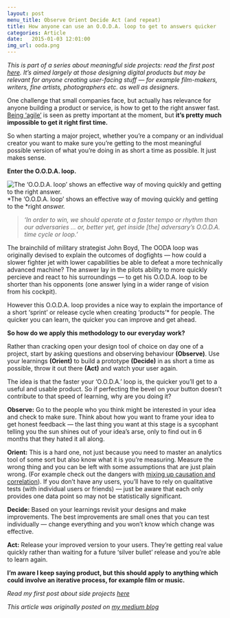 ```yaml
---
layout: post
menu_title: Observe Orient Decide Act (and repeat)
title: How anyone can use an O.O.D.A. loop to get to answers quicker
categories: Article
date:   2015-01-03 12:01:00
img_url: ooda.png
---
```


*This is part of a series about meaningful side projects: read the first post [here](https://medium.com/p/528ac83bff2). It’s aimed largely at those designing digital products but may be relevant for anyone creating user-facing stuff — for example film-makers, writers, fine artists, photographers etc. as well as designers.*

One challenge that small companies face, but actually has relevance for anyone building a product or service, is how to get to the right answer fast. [Being ‘agile’](https://medium.com/agile-concepts) is seen as pretty important at the moment, but **it’s pretty much impossible to get it right first time.**

So when starting a major project, whether you’re a company or an individual creator you want to make sure you’re getting to the most meaningful possible version of what you’re doing in as short a time as possible. It just makes sense.

**Enter the O.O.D.A. loop.**

![The ‘O.O.D.A. loop’ shows an effective way of moving quickly and getting to the right answer.](https://cdn-images-1.medium.com/max/2000/1*7U0wtWmHQNKe7EgKviiM4g.jpeg)
*The ‘O.O.D.A. loop’ shows an effective way of moving quickly and getting to the *right *answer.*

> *‘In order to win, we should operate at a faster tempo or rhythm than our adversaries … or, better yet, get inside [the] adversary’s O.O.D.A. time cycle or loop.’*

The brainchild of military strategist John Boyd, The OODA loop was originally devised to explain the outcomes of dogfights — how could a slower fighter jet with lower capabilities be able to defeat a more technically advanced machine? The answer lay in the pilots ability to more quickly percieve and react to his surroundings — to get his O.O.D.A. loop to be shorter than his opponents (one answer lying in a wider range of vision from his cockpit).

However this O.O.D.A. loop provides a nice way to explain the importance of a short ‘sprint’ or release cycle when creating ‘products’* for people. The quicker you can learn, the quicker you can improve and get ahead.

**So how do we apply this methodology to our everyday work?**

Rather than cracking open your design tool of choice on day one of a project, start by asking questions and observing behaviour **(Observe)**. Use your learnings **(Orient)** to build a prototype **(Decide)** in as short a time as possible, throw it out there **(Act)** and watch your user again.

The idea is that the faster your ‘O.O.D.A.’ loop is, the quicker you’ll get to a useful and usable product. So if perfecting the bevel on your button doesn’t contribute to that speed of learning, why are you doing it?

**Observe:** Go to the people who you think might be interested in your idea and check to make sure. Think about how you want to frame your idea to get honest feedback — the last thing you want at this stage is a sycophant telling you the sun shines out of your idea’s arse, only to find out in 6 months that they hated it all along.

**Orient:** This is a hard one, not just because you need to master an analytics tool of some sort but also know what it is you’re measuring. Measure the wrong thing and you can be left with some assumptions that are just plain wrong. (For example check out the dangers with [mixing up causation and correlation](http://www.latimes.com/business/hiltzik/la-fi-mh-see-correlation-is-not-causation-20140512-column.html)).
If you don’t have any users, you’ll have to rely on qualitative tests (with individual users or friends) — just be aware that each only provides one data point so may not be statistically significant.

**Decide:** Based on your learnings revisit your designs and make improvements. The best improvements are small ones that you can test individually — change everything and you won’t know which change was effective.

**Act:** Release your improved version to your users. They’re getting real value quickly rather than waiting for a future ‘silver bullet’ release and you’re able to learn again.

**I’m aware I keep saying product, but this should apply to anything which could involve an iterative process, for example film or music.**

*Read my first post about side projects [here](/article/2015/01/03/sideproject)*

_This article was originally posted on [my medium blog](https://medium.com/@jonnyburch/ooda-hell-wants-to-learn-fast-528ac83bff2)_
